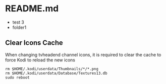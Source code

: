 # README.md

* test 3
* folder1


## Clear Icons Cache

When changing tvheadend channel icons, it is required to clear the cache to force Kodi to reload the new icons
```
rm $HOME/.kodi/userdata/Thumbnails/*/*.png
rm $HOME/.kodi/userdata/Database/Textures13.db
sudo reboot
```


